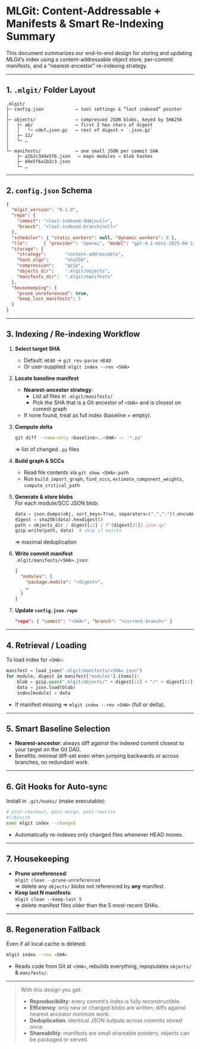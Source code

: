 # MLGit: Content-Addressable + Manifests & Smart Re-Indexing Summary

This document summarizes our end-to-end design for storing and updating MLGit’s index using a content-addressable object store, per-commit manifests, and a “nearest-ancestor” re-indexing strategy.

---

## 1. `.mlgit/` Folder Layout

```
.mlgit/
├─ config.json            ← tool settings & “last indexed” pointer
│
├─ objects/               ← compressed JSON blobs, keyed by SHA256
│   ├─ ab/                ← first 2 hex chars of digest
│   │   └─ cdef…json.gz   ← rest of digest + `.json.gz`
│   ├─ 12/
│   └─ …
│
└─ manifests/             ← one small JSON per commit SHA
    ├─ a1b2c3d4e5f6.json   ← maps modules → blob hashes
    ├─ d4e5f6a1b2c3.json
    └─ …
```

---

## 2. `config.json` Schema

```json
{
  "mlgit_version": "0.1.0",
  "repo": {
    "commit": "<last-indexed-SHA|null>",
    "branch": "<last-indexed-branch|null>"
  },
  "scheduler": { "static_workers": null, "dynamic_workers": 8 },
  "llm":      { "provider": "openai", "model": "gpt-4.1-mini-2025-04-14" },
  "storage": {
    "strategy":       "content-addressable",
    "hash_algo":      "sha256",
    "compression":    "gzip",
    "objects_dir":    ".mlgit/objects",
    "manifests_dir":  ".mlgit/manifests"
  },
  "housekeeping": {
    "prune_unreferenced": true,
    "keep_last_manifests": 5
  }
}
```

---

## 3. Indexing / Re-indexing Workflow

1. **Select target SHA**  
   - Default: `HEAD` → `git rev-parse HEAD`  
   - Or user-supplied: `mlgit index --rev <SHA>`  

2. **Locate baseline manifest**  
   - **Nearest-ancestor strategy**:  
     - List all files in `.mlgit/manifests/`  
     - Pick the SHA that is a Git ancestor of `<SHA>` and is closest on commit graph  
   - If none found, treat as full index (baseline = empty).  

3. **Compute delta**  
   ```bash
   git diff --name-only <baseline>..<SHA> -- '*.py'
   ```  
   ⇒ list of changed `.py` files

4. **Build graph & SCCs**  
   - Read file contents via `git show <SHA>:path`  
   - Run `build_import_graph`, `find_sccs`, `estimate_component_weights`, `compute_critical_path`  

5. **Generate & store blobs**  
   For each module/SCC JSON blob:
   ```python
   data = json.dumps(obj, sort_keys=True, separators=(",",":")).encode()
   digest = sha256(data).hexdigest()
   path = objects_dir / digest[:2] / f"{digest[2:]}.json.gz"
   gzip.write(path, data)  # skip if exists
   ```
   ⇒ maximal deduplication

6. **Write commit manifest**  
   `.mlgit/manifests/<SHA>.json`:
   ```json
   {
     "modules": {
       "package.module": "<digest>",
       …
     }
   }
   ```

7. **Update `config.json.repo`**  
   ```json
   "repo": { "commit": "<SHA>", "branch": "<current-branch>" }
   ```

---

## 4. Retrieval / Loading

To load index for `<SHA>`:

```python
manifest = load_json(".mlgit/manifests/<SHA>.json")
for module, digest in manifest["modules"].items():
    blob = gzip.open(".mlgit/objects/" + digest[:2] + "/" + digest[2:] + ".json.gz")
    data = json.load(blob)
    index[module] = data
```

- If manifest missing ⇒ `mlgit index --rev <SHA>` (full or delta).

---

## 5. Smart Baseline Selection

- **Nearest-ancestor**: always diff against the indexed commit closest to your target on the Git DAG.  
- Benefits: minimal diff-set even when jumping backwards or across branches, no redundant work.

---

## 6. Git Hooks for Auto-sync

Install in `.git/hooks/` (make executable):

```sh
# post-checkout, post-merge, post-rewrite
#!/bin/sh
exec mlgit index --changed
```

- Automatically re-indexes only changed files whenever HEAD moves.

---

## 7. Housekeeping

- **Prune unreferenced**:  
  `mlgit clean --prune-unreferenced`  
  ⇒ delete any `objects/` blobs not referenced by **any** manifest.
- **Keep last N manifests**:  
  `mlgit clean --keep-last 5`  
  ⇒ delete manifest files older than the 5 most-recent SHAs.

---

## 8. Regeneration Fallback

Even if all local cache is deleted:

```bash
mlgit index --rev <SHA>
```

- Reads code from Git at `<SHA>`, rebuilds everything, repopulates `objects/` & `manifests/`.

---

> With this design you get:  
> - **Reproducibility**: every commit’s index is fully reconstructible.  
> - **Efficiency**: only new or changed blobs are written; diffs against nearest ancestor minimize work.  
> - **Deduplication**: identical JSON outputs across commits stored once.  
> - **Shareability**: manifests are small shareable pointers; objects can be packaged or served.  
